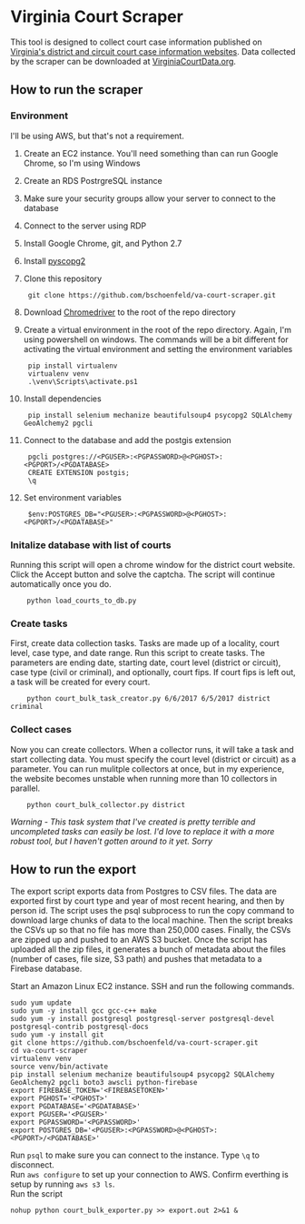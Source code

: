 # Virginia Court Scraper

This tool is designed to collect court case information published on [Virginia's district and circuit court case information websites](http://www.courts.state.va.us/caseinfo/). Data collected by the scraper can be downloaded at [VirginiaCourtData.org](http://virginiacourtdata.org).

## How to run the scraper

### Environment

I'll be using AWS, but that's not a requirement.

1. Create an EC2 instance. You'll need something than can run Google Chrome, so I'm using Windows
1. Create an RDS PostrgreSQL instance
1. Make sure your security groups allow your server to connect to the database
1. Connect to the server using RDP
1. Install Google Chrome, git, and Python 2.7
1. Install [pyscopg2](http://www.stickpeople.com/projects/python/win-psycopg/)
1. Clone this repository

        git clone https://github.com/bschoenfeld/va-court-scraper.git

1. Download [Chromedriver](https://sites.google.com/a/chromium.org/chromedriver/downloads) to the root of the repo directory
1. Create a virtual environment in the root of the repo directory. Again, I'm using powershell on windows. The commands will be a bit different for activating the virtual environment and setting the environment variables

        pip install virtualenv
        virtualenv venv
        .\venv\Scripts\activate.ps1

1. Install dependencies

        pip install selenium mechanize beautifulsoup4 psycopg2 SQLAlchemy GeoAlchemy2 pgcli

1. Connect to the database and add the postgis extension

        pgcli postgres://<PGUSER>:<PGPASSWORD>@<PGHOST>:<PGPORT>/<PGDATABASE>
        CREATE EXTENSION postgis;
        \q

1. Set environment variables

        $env:POSTGRES_DB="<PGUSER>:<PGPASSWORD>@<PGHOST>:<PGPORT>/<PGDATABASE>"

### Initalize database with list of courts

Running this script will open a chrome window for the district court website. Click the Accept button and solve the captcha. The script will continue automatically once you do. 

        python load_courts_to_db.py

### Create tasks

First, create data collection tasks. Tasks are made up of a locality, court level, case type, and date range. Run this script to create tasks. The parameters are ending date, starting date, court level (district or circuit), case type (civil or criminal), and optionally, court fips. If court fips is left out, a task will be created for every court.

        python court_bulk_task_creator.py 6/6/2017 6/5/2017 district criminal

### Collect cases

Now you can create collectors. When a collector runs, it will take a task and start collecting data. You must specify the court level (district or circuit) as a parameter. You can run mulitple collectors at once, but in my experience, the website becomes unstable when running more than 10 collectors in parallel.

        python court_bulk_collector.py district

_Warning - This task system that I've created is pretty terrible and uncompleted tasks can easily be lost. I'd love to replace it with a more robust tool, but I haven't gotten around to it yet. Sorry_

## How to run the export

The export script exports data from Postgres to CSV files. The data are exported first by court type and year of most recent hearing, and then by person id. The script uses the psql subprocess to run the copy command to download large chunks of data to the local machine. Then the script breaks the CSVs up so that no file has more than 250,000 cases. Finally, the CSVs are zipped up and pushed to an AWS S3 bucket. Once the script has uploaded all the zip files, it generates a bunch of metadata about the files (number of cases, file size, S3 path) and pushes that metadata to a Firebase database.

Start an Amazon Linux EC2 instance. SSH and run the following commands.

```
sudo yum update
sudo yum -y install gcc gcc-c++ make
sudo yum -y install postgresql postgresql-server postgresql-devel postgresql-contrib postgresql-docs
sudo yum -y install git
git clone https://github.com/bschoenfeld/va-court-scraper.git
cd va-court-scraper
virtualenv venv
source venv/bin/activate
pip install selenium mechanize beautifulsoup4 psycopg2 SQLAlchemy GeoAlchemy2 pgcli boto3 awscli python-firebase
export FIREBASE_TOKEN='<FIREBASETOKEN>'
export PGHOST='<PGHOST>'
export PGDATABASE='<PGDATABASE>'
export PGUSER='<PGUSER>'
export PGPASSWORD='<PGPASSWORD>'
export POSTGRES_DB='<PGUSER>:<PGPASSWORD>@<PGHOST>:<PGPORT>/<PGDATABASE>'
```

Run `psql` to make sure you can connect to the instance. Type `\q` to disconnect.  
Run `aws configure` to set up your connection to AWS. Confirm everthing is setup by running `aws s3 ls`.  
Run the script  

```
nohup python court_bulk_exporter.py >> export.out 2>&1 &
```
